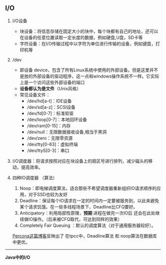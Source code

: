 ## I/O

1. I/O设备

   - 块设备：将信息存储在固定大小的块中，每个块都有自己的地址，还可以在设备的任意位置读取一定长度的数据，例如硬盘,U盘，SD卡等
   - 字符设备：在I/O传输过程中以字符为单位进行传输的设备，例如键盘，打印机等

2. /dev

   - 即设备 device，包含了所有Linux系统中使用的外部设备。但是这里并不是放的外部设备的驱动程序，这一点和windows操作系统不一样。它实际上是一个访问这些外部设备的端口
   - **设备都认为是文件**（Unix风格）
   - 常见设备文件：
     - /dev/hd[a-t]：IDE设备
     - /dev/sd[a-z]：SCSI设备
     - /dev/fd[0-7]：标准软驱
     - /dev/loop[0-7]：本地回环设备
     - /dev/ram[0-15]：内存
     - /dev/null：无限数据接收设备,相当于黑洞
     - /dev/zero：无限零资源
     - /dev/tty[0-63]：虚拟终端
     - /dev/ttyS[0-3]：串口

3. I/O调度器：将请求按照对应在块设备上的扇区号进行排列，减少磁头的移动，提高效率。

4. 四种IO调度器 （算法）

   1. Noop：即电梯调度算法，适合那些不希望调度器重新组织IO请求顺序的应用，对于SSD也较为友好
   2. Deadline：保证每个IO请求在一定的时间内一定要被服务到，以此来避免某个请求饥饿。在一些多线程场景下，Deadline比CFQ要好。
   3. Anticipatory：利用局部性原理，**预期** 进程在做完一次IO后 还会在此处继续做IO操作。（后来被CFQ取代，可达到同样的效果）
   4. Completely Fair Queuing ：默认的调度算法（对于通用服务器较好）。

   [Percona这篇博客](https://www.percona.com/blog/2009/01/30/linux-schedulers-in-tpcc-like-benchmark/)反映出了 在tpcc中，Deadline算法 和 noop算法在数据库中更优。

---------

**Java中的I/O**

